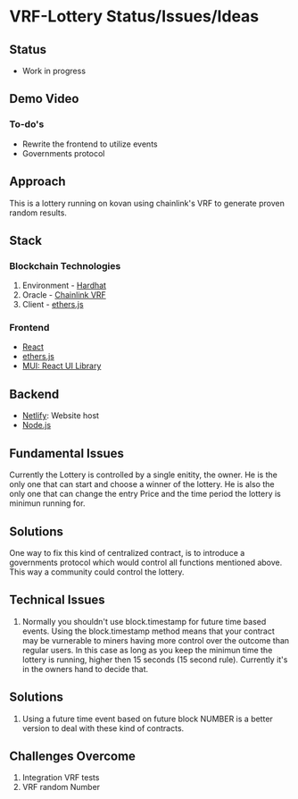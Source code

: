 # VRF-Lottery Status/Issues/Ideas

## Status

- Work in progress

## Demo Video

### To-do's

- Rewrite the frontend to utilize events
- Governments protocol

## Approach

This is a lottery running on kovan using chainlink's VRF to generate proven random results.

## Stack

### Blockchain Technologies

1. Environment - [Hardhat](https://hardhat.org/)
2. Oracle - [Chainlink VRF](https://docs.chain.link/docs/chainlink-vrf/)
3. Client - [ethers.js](https://docs.ethers.io/v5/)

### Frontend

- [React](https://reactjs.org/)
- [ethers.js](https://docs.ethers.io/v5/)
- [MUI: React UI Library](https://mui.com/)

## Backend

- [Netlify](https://www.netlify.com/): Website host
- [Node.js](https://nodejs.org/en/)

## Fundamental Issues

Currently the Lottery is controlled by a single enitity, the owner. He is the only one that can start and choose a winner of the lottery.
He is also the only one that can change the entry Price and the time period the lottery is minimun running for.

## Solutions

One way to fix this kind of centralized contract, is to introduce a governments protocol which would control all functions mentioned above.
This way a community could control the lottery.

## Technical Issues

1. Normally you shouldn't use block.timestamp for future time based events. Using the block.timestamp method means that your contract may be vurnerable to miners having more control over the outcome than regular users. In this case as long as you keep the minimun time the lottery is running, higher then 15 seconds (15 second rule). Currently it's in the owners hand to decide that.

## Solutions

1. Using a future time event based on future block NUMBER is a better version to deal with these kind of contracts.

## Challenges Overcome

1. Integration VRF tests
2. VRF random Number
